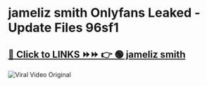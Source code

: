 
 # jameliz smith Onlyfans Leaked - Update Files 96sf1

## <h2><a href="https://clipsfans.com/jameliz_smith&ref=git">🔗 Click to LINKS ⏩⏩ 👉 🟢 jameliz smith </a></h2>

<a href="https://clipsfans.com/jameliz_smith&ref=git" rel="nofollow" data-target="animated-image.originalLink"><img src="https://i.ibb.co.com/xMMVF88/686577567.gif" alt="Viral Video Original" style="max-width: 100%; display: inline-block;" data-target="animated-image.originalImage"></a>

